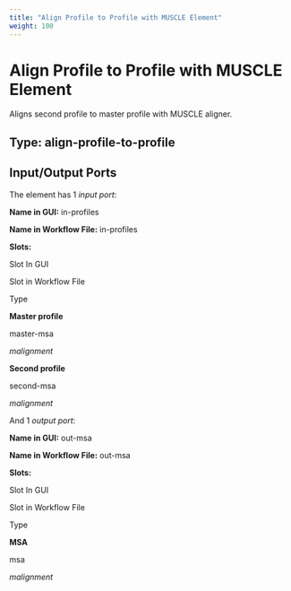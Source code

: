 ```yaml
---
title: "Align Profile to Profile with MUSCLE Element"
weight: 100
---
```



# Align Profile to Profile with MUSCLE Element

 Aligns second profile to master profile with MUSCLE aligner.

**Type:** align-profile-to-profile
----------------------------------

 Input/Output Ports
-------------------

The element has 1 _input port_:

**Name in GUI:** in-profiles

**Name in Workflow File:** in-profiles

**Slots:**

Slot In GUI

Slot in Workflow File

Type

**Master profile**

master-msa

_malignment_

**Second profile**

second-msa

_malignment_

And 1 _output port_:

**Name in GUI:** out-msa

**Name in Workflow File:** out-msa

**Slots:**

Slot In GUI

Slot in Workflow File

Type

**MSA**

msa

_malignment_
